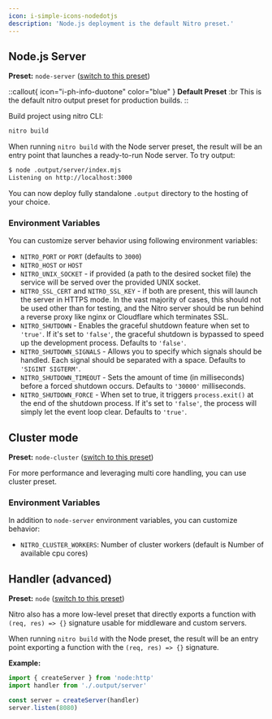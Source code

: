 ```yaml
---
icon: i-simple-icons-nodedotjs
description: 'Node.js deployment is the default Nitro preset.'
---
```


## Node.js Server

**Preset:** `node-server` ([switch to this preset](/deploy/#changing-the-deployment-preset))

::callout{ icon="i-ph-info-duotone" color="blue" }
**Default Preset**
:br
This is the default nitro output preset for production builds.
::


Build project using nitro CLI:

```bash
nitro build
```

When running `nitro build` with the Node server preset, the result will be an entry point that launches a ready-to-run Node server. To try output:

```bash
$ node .output/server/index.mjs
Listening on http://localhost:3000
```

You can now deploy fully standalone `.output` directory to the hosting of your choice.

### Environment Variables

You can customize server behavior using following environment variables:

- `NITRO_PORT` or `PORT` (defaults to `3000`)
- `NITRO_HOST` or `HOST`
- `NITRO_UNIX_SOCKET` - if provided (a path to the desired socket file) the service will be served over the provided UNIX socket.
- `NITRO_SSL_CERT` and `NITRO_SSL_KEY` - if both are present, this will launch the server in HTTPS mode. In the vast majority of cases, this should not be used other than for testing, and the Nitro server should be run behind a reverse proxy like nginx or Cloudflare which terminates SSL.
- `NITRO_SHUTDOWN` - Enables the graceful shutdown feature when set to `'true'`. If it's set to `'false'`, the graceful shutdown is bypassed to speed up the development process. Defaults to `'false'`.
- `NITRO_SHUTDOWN_SIGNALS` - Allows you to specify which signals should be handled. Each signal should be separated with a space. Defaults to `'SIGINT SIGTERM'`.
- `NITRO_SHUTDOWN_TIMEOUT` - Sets the amount of time (in milliseconds) before a forced shutdown occurs. Defaults to `'30000'` milliseconds.
- `NITRO_SHUTDOWN_FORCE` - When set to true, it triggers `process.exit()` at the end of the shutdown process. If it's set to `'false'`, the process will simply let the event loop clear. Defaults to `'true'`.

## Cluster mode

**Preset:** `node-cluster` ([switch to this preset](/deploy/#changing-the-deployment-preset))

For more performance and leveraging multi core handling, you can use cluster preset.

### Environment Variables

In addition to `node-server` environment variables, you can customize behavior:

- `NITRO_CLUSTER_WORKERS`: Number of cluster workers (default is Number of available cpu cores)


## Handler (advanced)

**Preset:** `node` ([switch to this preset](/deploy/#changing-the-deployment-preset))

Nitro also has a more low-level preset that directly exports a function with `(req, res) => {}` signature usable for middleware and custom servers.

When running `nitro build` with the Node preset, the result will be an entry point exporting a function with the `(req, res) => {}` signature.

**Example:**

```js
import { createServer } from 'node:http'
import handler from './.output/server'

const server = createServer(handler)
server.listen(8080)
```
